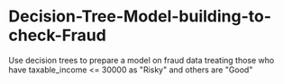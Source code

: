 # Decision-Tree-Model-building-to-check-Fraud
Use decision trees to prepare a model on fraud data  treating those who have taxable_income &lt;= 30000 as "Risky" and others are "Good"  
